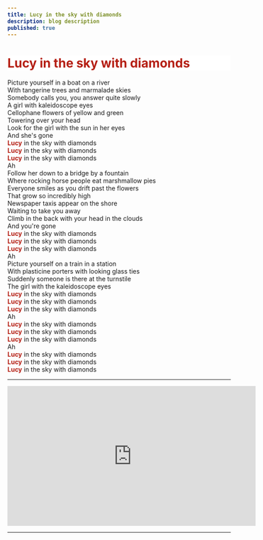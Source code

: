 ```yaml
---
title: Lucy in the sky with diamonds
description: blog description
published: true
---
```


<style>
span{
  font-weight:bold;
  color:#b51f14;
  transition: 0.2s ease-in;
}
span:hover{
  color:#e6a1a1;
}
</style>

<div class="d-flex flex-row justify-content-around flex-wrap">

<h1 class="text-center w-100" style="background-color: #ffffff; 
color:#b51f14;
transition: .2s ease-in;"
onMouseOver="this.style.color='#e6a1a1'"
onMouseOut="this.style.color='#b51f14'">
Lucy in the sky with diamonds</h1>

<div class="mt-5 w-50">
Picture yourself in a boat on a river <br>
With tangerine trees and marmalade skies<br>
Somebody calls you, you answer quite slowly<br>
A girl with kaleidoscope eyes<br>
Cellophane flowers of yellow and green<br>
Towering over your head<br>
Look for the girl with the sun in her eyes<br>
And she's gone<br>
<span>Lucy</span> in the sky with diamonds<br>
<span>Lucy</span> in the sky with diamonds<br>
<span>Lucy</span> in the sky with diamonds<br>
Ah<br>
Follow her down to a bridge by a fountain<br>
Where rocking horse people eat marshmallow pies<br>
Everyone smiles as you drift past the flowers<br>
That grow so incredibly high<br>
Newspaper taxis appear on the shore<br>
Waiting to take you away<br>
Climb in the back with your head in the clouds<br>
And you're gone<br>
<span>Lucy</span> in the sky with diamonds<br>
<span>Lucy</span> in the sky with diamonds<br>
<span>Lucy</span> in the sky with diamonds<br>
Ah<br>
Picture yourself on a train in a station<br>
With plasticine porters with looking glass ties<br>
Suddenly someone is there at the turnstile<br>
The girl with the kaleidoscope eyes<br>
<span>Lucy</span> in the sky with diamonds<br>
<span>Lucy</span> in the sky with diamonds<br>
<span>Lucy</span> in the sky with diamonds<br>
Ah<br>
<span>Lucy</span> in the sky with diamonds<br>
<span>Lucy</span> in the sky with diamonds<br>
<span>Lucy</span> in the sky with diamonds<br>
Ah<br>
<span>Lucy</span> in the sky with diamonds<br>
<span>Lucy</span> in the sky with diamonds<br>
<span>Lucy</span> in the sky with diamonds<br>
<hr>
</div>
<div class="w-50 mt-5">
<iframe width="560" height="315" src="https://www.youtube.com/embed/naoknj1ebqI?autoplay=1" title="YouTube video player" frameborder="0" allow="accelerometer; autoplay; clipboard-write; encrypted-media; gyroscope; picture-in-picture" allowfullscreen></iframe>
</div>
</div>
<hr class="mb-3">
